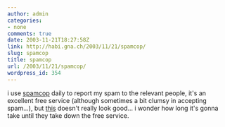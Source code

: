 ```yaml
---
author: admin
categories:
- none
comments: true
date: 2003-11-21T18:27:58Z
link: http://habi.gna.ch/2003/11/21/spamcop/
slug: spamcop
title: spamcop
url: /2003/11/21/spamcop/
wordpress_id: 354
---
```


i use [spamcop](http://www.spamcop.net/) daily to report my spam to the relevant people, it's an excellent free service (although sometimes a bit clumsy in accepting spam...), but [this](http://www.infoworld.com/article/03/11/19/HNironport_1.html) doesn't really look good...
i wonder how long it's gonna take until they take down the free service.
